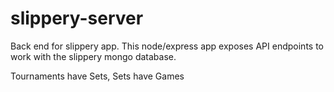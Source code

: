 # slippery-server
Back end for slippery app. This node/express app exposes API endpoints to work with the slippery mongo database.

Tournaments have Sets, Sets have Games
